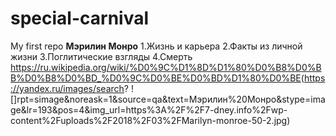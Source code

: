 # special-carnival
My first repo
**Мэрилин Монро**
1.Жизнь и карьера
2.Факты из личной жизни
3.Поглитические взгляды
4.Смерть
<https://ru.wikipedia.org/wiki/%D0%9C%D1%8D%D1%80%D0%B8%D0%BB%D0%B8%D0%BD_%D0%9C%D0%BE%D0%BD%D1%80%D0%BE>(https://yandex.ru/images/search?
![]rpt=simage&noreask=1&source=qa&text=Мэрилин%20Монро&stype=image&lr=193&pos=4&img_url=https%3A%2F%2F7-dney.info%2Fwp-content%2Fuploads%2F2018%2F03%2FMarilyn-monroe-50-2.jpg)

